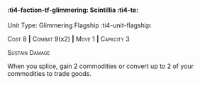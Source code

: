 #### :ti4-faction-tf-glimmering: **Scintillia** :ti4-te:

Unit Type: Glimmering Flagship :ti4-unit-flagship: 

<span style="font-variant:small-caps;">Cost</span> 8 __|__ <span style="font-variant:small-caps;">Combat</span> 9(x2) __|__ <span style="font-variant:small-caps;">Move</span> 1 __|__ <span style="font-variant:small-caps;">Capacity</span> 3

<span style="font-variant:small-caps;">Sustain Damage</span>

When you splice, gain 2 commodities or convert up to 2 of your commodities to trade goods.
